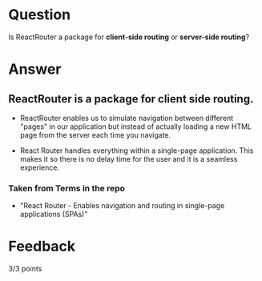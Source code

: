 # Question

Is ReactRouter a package for **client-side routing** or **server-side routing**?

# Answer

## ReactRouter is a package for client side routing.

- ReactRouter enables us to simulate navigation between different "pages" in our application but instead of actually loading a new HTML page from the server each time you navigate.

- React Router handles everything within a single-page application. This makes it so there is no delay time for the user and it is a seamless experience.

### Taken from Terms in the repo

- "React Router - Enables navigation and routing in single-page applications (SPAs)"

# Feedback

3/3 points
